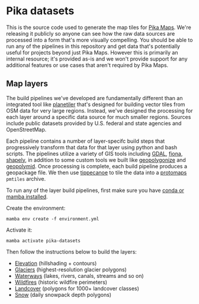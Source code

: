 # Pika datasets

This is the source code used to generate the map tiles for [Pika Maps](https://pikamaps.com). We're releasing it publicly so anyone can see how the raw data sources are processed into a form that's more visually compelling. You should be able to run any of the pipelines in this repository and get data that's potentially useful for projects beyond just Pika Maps. However this is primarily an internal resource; it's provided as-is and we won't provide support for any additional features or use cases that aren't required by Pika Maps.

## Map layers

The build pipelines we've developed are fundamentally different than an integrated tool like [planetiler](https://github.com/onthegomap/planetiler) that's designed for building vector tiles from OSM data for very large regions. Instead, we've designed the processing for each layer around a specific data source for much smaller regions. Sources include public datasets provided by U.S. federal and state agencies and OpenStreetMap.

Each pipeline contains a number of layer-specifc build steps that progressively transform that data for that layer using python and bash scripts. The pipelines utilize a variety of GIS tools including [GDAL](https://gdal.org/), [fiona](https://pypi.org/project/fiona/), [shapely](https://shapely.readthedocs.io/en/stable/), in addition to some custom tools we built like [geopolygonize](https://github.com/rainflame/geopolygonize/) and [geopolymid](https://github.com/rainflame/geopolymid). Once processing is complete, each build pipeline produces a geopackage file. We then use [tippecanoe](https://github.com/felt/tippecanoe) to tile the data into a [protomaps](https://protomaps.com/) `pmtiles` archive.

To run any of the layer build pipelines, first make sure you have [conda or mamba installed](https://mamba.readthedocs.io/en/latest/installation/mamba-installation.html).

Create the environment:

```
mamba env create -f environment.yml
```

Activate it:

```
mamba activate pika-datasets
```

Then follow the instructions below to build the layers:

- [Elevation](/layers/elevation/) (hillshading + contours)
- [Glaciers](/layers/glaciers/) (highest-resolution glacier polygons)
- [Waterways](/layers/waterways/) (lakes, rivers, canals, streams and so on)
- [Wildfires](/layers/wildfires/) (historic wildfire perimeters)
- [Landcover](/layers/landcover/) (polygons for 1000+ landcover classes)
- [Snow](/layers/snow/) (daily snowpack depth polygons)
